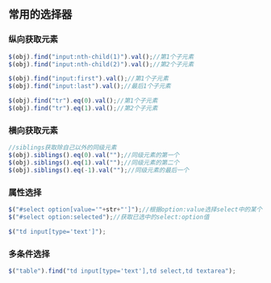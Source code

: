 
## 常用的选择器

### 纵向获取元素

```javascript
$(obj).find("input:nth-child(1)").val();//第1个子元素
$(obj).find("input:nth-child(2)").val();//第2个子元素

$(obj).find("input:first").val();//第1个子元素
$(obj).find("input:last").val();//最后1个子元素

$(obj).find("tr").eq(0).val();//第1个子元素
$(obj).find("tr").eq(1).val();//第2个子元素
```

### 横向获取元素

```javascript
//siblings获取除自己以外的同级元素
$(obj).siblings().eq(0).val("");//同级元素的第一个
$(obj).siblings().eq(1).val("");//同级元素的第二个
$(obj).siblings().eq(-1).val("");//同级元素的最后一个
```

### 属性选择

```javascript
$("#select option[value='"+str+"']");//根据option:value选择select中的某个option
$("#select option:selected");//获取已选中的select:option值	

$("td input[type='text']");
```

### 多条件选择

```javascript
$("table").find("td input[type='text'],td select,td textarea");
```
